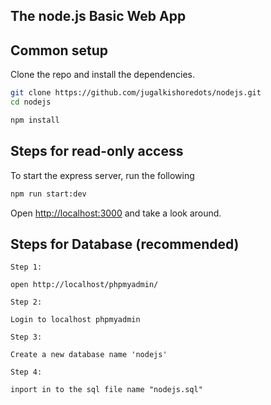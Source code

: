 ## The node.js Basic Web App


## Common setup

Clone the repo and install the dependencies.

```bash
git clone https://github.com/jugalkishoredots/nodejs.git
cd nodejs

```

```bash
npm install
```

## Steps for read-only access

To start the express server, run the following

```bash
npm run start:dev
```

Open [http://localhost:3000](http://localhost:3000) and take a look around.


## Steps for Database (recommended)
```
Step 1: 

open http://localhost/phpmyadmin/

Step 2: 

Login to localhost phpmyadmin 

Step 3: 

Create a new database name 'nodejs'

Step 4: 

inport in to the sql file name "nodejs.sql"
